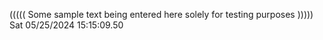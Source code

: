 ((((( Some sample text being entered here solely for testing purposes ))))) Sat 05/25/2024 15:15:09.50
